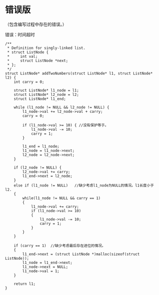 # 错误版

（包含编写过程中存在的错误。）

错误：时间超时

    /**
     * Definition for singly-linked list.
     * struct ListNode {
     *     int val;
     *     struct ListNode *next;
     * };
     */
    struct ListNode* addTwoNumbers(struct ListNode* l1, struct ListNode* l2) {
        int carry = 0;

        struct ListNode* l1_node = l1;
        struct ListNode* l2_node = l2;
        struct ListNode* l1_end;

        while (l1_node != NULL && l2_node != NULL) {
            l1_node->val += l2_node->val + carry;
            carry = 0;

            if (l1_node->val >= 10) { //没有保护等于。
                l1_node->val -= 10;
                carry = 1;
            }

            l1_end = l1_node;
            l1_node = l1_node->next;
            l2_node = l2_node->next;
        }

        if (l2_node != NULL) {
            l2_node->val += carry;
            l1_end->next = l2_node;
        }
        else if (l1_node != NULL)   //缺少考虑l1_node为NULL的情况。l1长度小于l2.
        {
            while(l1_node != NULL && carry == 1)
            {
                l1_node->val += carry;
                if (l1_node->val >= 10)
                {
                    l1_node->val -= 10;
                    carry = 1;
                }
            }
        }

        if (carry == 1)  //缺少考虑最后存在进位的情况。
        {
            l1_end->next = (struct ListNode *)malloc(sizeof(struct ListNode));
            l1_node = l1_end->next;
            l1_node->next = NULL;
            l1_node->val = 1;
        }

        return l1;
    }
